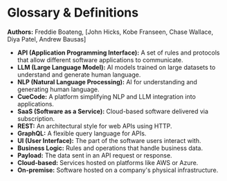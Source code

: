 # Glossary & Definitions

**Authors:** Freddie Boateng, [John Hicks, Kobe Franseen, Chase Wallace, Diya Patel, Andrew Bausas]

- **API (Application Programming Interface):** A set of rules and protocols that allow different software applications to communicate.
- **LLM (Large Language Model):** AI models trained on large datasets to understand and generate human language.
- **NLP (Natural Language Processing):** AI for understanding and generating human language.
- **CueCode:** A platform simplifying NLP and LLM integration into applications.
- **SaaS (Software as a Service):** Cloud-based software delivered via subscription.
- **REST:** An architectural style for web APIs using HTTP.
- **GraphQL:** A flexible query language for APIs.
- **UI (User Interface):** The part of the software users interact with.
- **Business Logic:** Rules and operations that handle business data.
- **Payload:** The data sent in an API request or response.
- **Cloud-based:** Services hosted on platforms like AWS or Azure.
- **On-premise:** Software hosted on a company's physical infrastructure.
